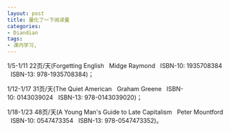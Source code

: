```yaml
---
layout: post
title: 量化了一下阅读量
categories:
- Diandian
tags:
- 课内学习, 
---
```

<p>1/5-1/11 22页/天(Forgetting English &nbsp;&nbsp;Midge Raymond &nbsp;&nbsp;ISBN-10:&nbsp;1935708384 &nbsp;&nbsp;ISBN-13:&nbsp;978-1935708384)；</p>
<p>1/12-1/17&nbsp;31页/天(The Quiet American &nbsp;&nbsp;Graham Greene &nbsp;&nbsp;ISBN-10:&nbsp;0143039024 &nbsp;&nbsp;ISBN-13:&nbsp;978-0143039020)；</p>
<p>1/18-1/23 48页/天(A Young Man's Guide to Late Capitalism &nbsp;&nbsp;Peter Mountford &nbsp;&nbsp;ISBN-10:&nbsp;0547473354 &nbsp;&nbsp;ISBN-13:&nbsp;978-0547473352)。</p>
<p></p>